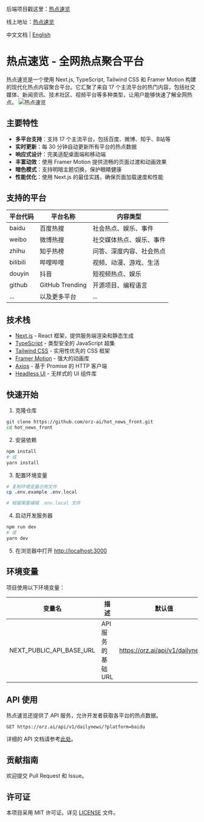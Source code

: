后端项目戳这里：[热点速览](https://github.com/orz-ai/hot_news)

线上地址：[热点速览](https://news.orz.ai/)

中文文档 | [English](README_EN.md)

# 热点速览 - 全网热点聚合平台

热点速览是一个使用 Next.js, TypeScript, Tailwind CSS 和 Framer Motion 构建的现代化热点内容聚合平台。它汇聚了来自 17 个主流平台的热门内容，包括社交媒体、新闻资讯、技术社区、视频平台等多种类型，让用户能够快速了解全网热点。
![热点速览](https://orz.ai/wp-content/uploads/2025/09/1759164896-Snipaste_2025-09-30_00-54-07.png)

## 主要特性

- **多平台支持**：支持 17 个主流平台，包括百度、微博、知乎、B站等
- **实时更新**：每 30 分钟自动更新所有平台的热点数据
- **响应式设计**：完美适配桌面端和移动端
- **丰富动效**：使用 Framer Motion 提供流畅的页面过渡和动画效果
- **暗色模式**：支持明暗主题切换，保护眼睛健康
- **性能优化**：使用 Next.js 的最佳实践，确保页面加载速度和性能

## 支持的平台

| 平台代码 | 平台名称        | 内容类型                 |
| -------- | --------------- | ------------------------ |
| baidu    | 百度热搜        | 社会热点、娱乐、事件     |
| weibo    | 微博热搜        | 社交媒体热点、娱乐、事件 |
| zhihu    | 知乎热榜        | 问答、深度内容、社会热点 |
| bilibili | 哔哩哔哩        | 视频、动漫、游戏、生活   |
| douyin   | 抖音            | 短视频热点、娱乐         |
| github   | GitHub Trending | 开源项目、编程语言       |
| ...      | 以及更多平台    | ...                      |

## 技术栈

- [Next.js](https://nextjs.org/) - React 框架，提供服务端渲染和静态生成
- [TypeScript](https://www.typescriptlang.org/) - 类型安全的 JavaScript 超集
- [Tailwind CSS](https://tailwindcss.com/) - 实用性优先的 CSS 框架
- [Framer Motion](https://www.framer.com/motion/) - 强大的动画库
- [Axios](https://axios-http.com/) - 基于 Promise 的 HTTP 客户端
- [Headless UI](https://headlessui.dev/) - 无样式的 UI 组件库

## 快速开始

1. 克隆仓库

```bash
git clone https://github.com/orz-ai/hot_news_front.git
cd hot_news_front
```

2. 安装依赖

```bash
npm install
# 或
yarn install
```

3. 配置环境变量

```bash
# 复制环境变量示例文件
cp .env.example .env.local

# 根据需要编辑 .env.local 文件
```

4. 启动开发服务器

```bash
npm run dev
# 或
yarn dev
```

5. 在浏览器中打开 [http://localhost:3000](http://localhost:3000)

## 环境变量

项目使用以下环境变量：

| 变量名                   | 描述               | 默认值                           |
| ------------------------ | ------------------ | -------------------------------- |
| NEXT_PUBLIC_API_BASE_URL | API 服务的基础 URL | https://orz.ai/api/v1/dailynews/ |

## API 使用

热点速览还提供了 API 服务，允许开发者获取各平台的热点数据。

```shell
GET https://orz.ai/api/v1/dailynews/?platform=baidu
```

详细的 API 文档请参考[此处](#)。

## 贡献指南

欢迎提交 Pull Request 和 Issue。

## 许可证

本项目采用 MIT 许可证。详见 [LICENSE](LICENSE) 文件。
